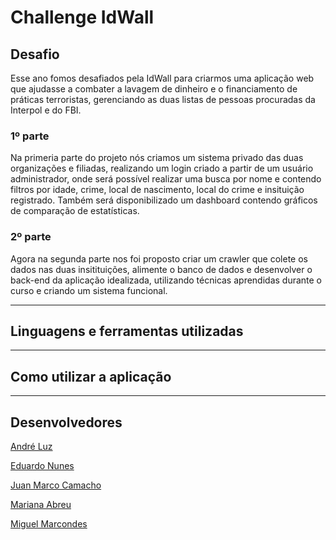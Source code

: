 # Challenge IdWall

## Desafio
Esse ano fomos desafiados pela IdWall para criarmos uma aplicação web que ajudasse a combater a lavagem de dinheiro e o financiamento de práticas terroristas, gerenciando as duas listas de pessoas procuradas da Interpol e do FBI.

### 1º parte
Na primeria parte do projeto nós criamos um sistema privado das duas organizações e filiadas, realizando um login criado a partir de um usuário administrador, onde será possível realizar uma busca por nome e contendo filtros por idade, crime, local de nascimento, local do crime e insituição registrado. Também será disponibilizado um dashboard contendo gráficos de comparação de estatísticas.

### 2º parte
Agora na segunda parte nos foi proposto criar um crawler que colete os dados nas duas insitituições, alimente o banco de dados e desenvolver o back-end da aplicação idealizada, utilizando técnicas aprendidas durante o curso e criando um sistema funcional.

---
## Linguagens e ferramentas utilizadas

---
## Como utilizar a aplicação

---
## Desenvolvedores
[André Luz](https://github.com/andreluz)

[Eduardo Nunes](https://github.com/edununes22)

[Juan Marco Camacho](https://github.com/juanmqc22)

[Mariana Abreu](https://github.com/wxmariixw)

[Miguel Marcondes](https://github.com/miguelmarcondes)